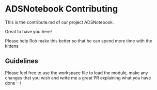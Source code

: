 # ADSNotebook Contributing

This is the contribute.md of our project ADSNotebook. 

Great to have you here! 

Please help Rob make this better so that he can spend more time with the kittens

## Guidelines

Please feel free to use the workspace file to load the module, make any changes that you wish and write me a great PR explaining what you have done :-)